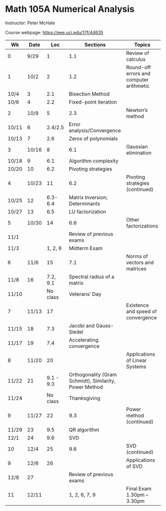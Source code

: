 # Math 105A Numerical Analysis 

Instructor: Peter McHale 

Course webpage: https://eee.uci.edu/17f/44635

Wk|Date|Lec|Sections|Topics
---|---|---|---|---
0|9/29|1|1.1|Review of calculus
1|10/2|2|1.2|Round-off errors and computer arithmetic
|10/4|3|2.1|Bisection Method
|10/6|4|2.2|Fixed-point iteration
2|10/9|5|2.3|Newton’s method
|10/11|6|2.4/2.5|Error analysis/Convergence
|10/13|7|2.6|Zeros of polynomials
3|10/16|8|6.1|Gaussian elimination
|10/18|9|6.1|Algorithm complexity
|10/20|10|6.2|Pivoting strategies
4|10/23|11|6.2|Pivoting strategies (continued)
|10/25|12|6.3-6.4|Matrix Inversion; Determinants
|10/27|13|6.5|LU factorization
5|10/30|14|6.6|Other factorizations
|11/1|||Review of previous exams
|11/3||1, 2, 6|Midterm Exam
6|11/6|15|7.1|Norms of vectors and matrices
|11/8|16|7.2, 9.1|Spectral radius of a matrix
|11/10||No class|Veterans’ Day
7|11/13|17||Existence and speed of convergence
|11/15|18|7.3|Jacobi and Gauss-Siedel
|11/17|19|7.4|Accelerating convergence
8|11/20|20||Applications of Linear Systems
|11/22|21|9.1 - 9.3|Orthogonality (Gram Schmidt), Similarity, Power Method
|11/24||No class|Thanksgiving
9|11/27|22|9.3|Power method (continued)
|11/29|23|9.5|QR algorithm
|12/1|24|9.6|SVD
10|12/4|25|9.6|SVD (continued)
9|12/6|26||Applications of SVD
|12/8|27||Review of previous exams
11|12/11||1, 2, 6, 7, 9|Final Exam 1.30pm – 3.30pm

